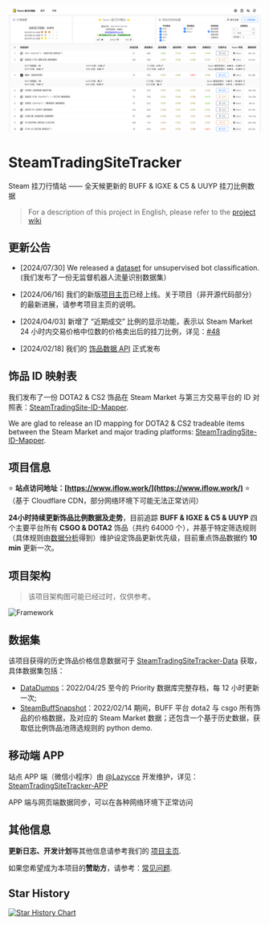 ![](./titlepage.png)

# SteamTradingSiteTracker

Steam 挂刀行情站 —— 全天候更新的 BUFF & IGXE & C5 & UUYP 挂刀比例数据

> For a description of this project in English, please refer to the [project wiki](https://github.com/EricZhu-42/SteamTradingSiteTracker/wiki)

## 更新公告

- [2024/07/30] We released a [dataset](https://github.com/EricZhu-42/SteamTradingSiteTracker-Data/tree/main/BotDetectionDataset) for unsupervised bot classification. (我们发布了一份无监督机器人流量识别数据集）

- [2024/06/16] 我们的新版[项目主页](https://www.yuque.com/null_42/steam)已经上线。关于项目（非开源代码部分）的最新进展，请参考项目主页的说明。

- [2024/04/03] 新增了 “近期成交” 比例的显示功能，表示以 Steam Market 24 小时内交易价格中位数的价格卖出后的挂刀比例，详见：[#48](https://github.com/EricZhu-42/SteamTradingSiteTracker/issues/48)

- [2024/02/18] 我们的 [饰品数据 API](https://www.yuque.com/null_42/steam/glmytl66g4l4sufg) 正式发布

## 饰品 ID 映射表

我们发布了一份 DOTA2 & CS2 饰品在 Steam Market 与第三方交易平台的 ID 对照表：[SteamTradingSite-ID-Mapper](https://github.com/EricZhu-42/SteamTradingSite-ID-Mapper).

We are glad to release an ID mapping for DOTA2 & CS2 tradeable items between the Steam Market and major trading platforms: [SteamTradingSite-ID-Mapper](https://github.com/EricZhu-42/SteamTradingSite-ID-Mapper).

## 项目信息

:star: **站点访问地址：[https://www.iflow.work/](https://www.iflow.work/)** :star:（基于 Cloudflare CDN，部分网络环境下可能无法正常访问）

**24小时持续更新饰品比例数据及走势**，目前追踪 **BUFF & IGXE & C5 & UUYP** 四个主要平台所有 **CSGO & DOTA2** 饰品（共约 64000 个），并基于特定筛选规则（具体规则由[数据分析](https://github.com/EricZhu-42/SteamTradingSiteTracker-Data/blob/main/SteamBuffSnapshot/demo.ipynb)得到）维护设定饰品更新优先级，目前重点饰品数据约 **10 min** 更新一次。

## 项目架构

> 该项目架构图可能已经过时，仅供参考。

![Framework](./framework.png)

## 数据集

该项目获得的历史饰品价格信息数据可于 [SteamTradingSiteTracker-Data](https://github.com/EricZhu-42/SteamTradingSiteTracker-Data) 获取，具体数据集包括：

- [DataDumps](https://github.com/EricZhu-42/SteamTradingSiteTracker-Data/tree/main/DataDumps)：2022/04/25 至今的 Priority 数据库完整存档，每 12 小时更新一次;
- [SteamBuffSnapshot](https://github.com/EricZhu-42/SteamTradingSiteTracker-Data/tree/main/SteamBuffSnapshot)：2022/02/14 期间，BUFF 平台 dota2 与 csgo 所有饰品的价格数据，及对应的 Steam Market 数据；还包含一个基于历史数据，获取低比例饰品池筛选规则的 python demo.

## 移动端 APP

站点 APP 端（微信小程序）由 [@Lazycce](https://github.com/lazycce) 开发维护，详见：[SteamTradingSiteTracker-APP](https://github.com/lazycce/SteamTradingSiteTracker-APP)

APP 端与网页端数据同步，可以在各种网络环境下正常访问

## 其他信息

**更新日志、开发计划**等其他信息请参考我们的 [项目主页](https://www.yuque.com/null_42/steam).

如果您希望成为本项目的**赞助方**，请参考：[常见问题](https://www.yuque.com/null_42/steam/tfe59eeg6m1b3wki).

## Star History

[![Star History Chart](https://api.star-history.com/svg?repos=EricZhu-42/SteamTradingSiteTracker&type=Date)](https://star-history.com/#EricZhu-42/SteamTradingSiteTracker&Date)

